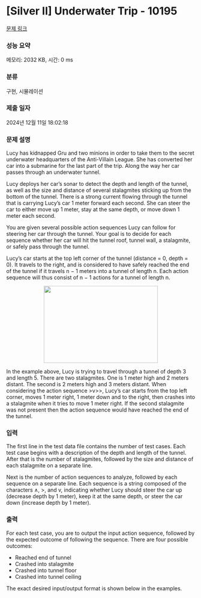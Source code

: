 # [Silver II] Underwater Trip - 10195 

[문제 링크](https://www.acmicpc.net/problem/10195) 

### 성능 요약

메모리: 2032 KB, 시간: 0 ms

### 분류

구현, 시뮬레이션

### 제출 일자

2024년 12월 11일 18:02:18

### 문제 설명

<p>Lucy has kidnapped Gru and two minions in order to take them to the secret underwater headquarters of the Anti-Villain League. She has converted her car into a submarine for the last part of the trip. Along the way her car passes through an underwater tunnel.</p>

<p>Lucy deploys her car’s sonar to detect the depth and length of the tunnel, as well as the size and distance of several stalagmites sticking up from the bottom of the tunnel. There is a strong current flowing through the tunnel that is carrying Lucy’s car 1 meter forward each second. She can steer the car to either move up 1 meter, stay at the same depth, or move down 1 meter each second.</p>

<p>You are given several possible action sequences Lucy can follow for steering her car through the tunnel. Your goal is to decide for each sequence whether her car will hit the tunnel roof, tunnel wall, a stalagmite, or safely pass through the tunnel.</p>

<p>Lucy’s car starts at the top left corner of the tunnel (distance = 0, depth = 0). It travels to the right, and is considered to have safely reached the end of the tunnel if it travels n − 1 meters into a tunnel of length n. Each action sequence will thus consist of n − 1 actions for a tunnel of length n.</p>

<p style="text-align: center;"><img alt="" src="https://upload.acmicpc.net/fc9628c3-3d67-4ce8-a5c3-5c6e2f6b6ac7/-/crop/608x409/14,32/-/preview/" style="width: 304px; height: 205px;"></p>

<p>In the example above, Lucy is trying to travel through a tunnel of depth 3 and length 5. There are two stalagmites. One is 1 meter high and 2 meters distant. The second is 2 meters high and 3 meters distant. When considering the action sequence >v>>, Lucy’s car starts from the top left corner, moves 1 meter right, 1 meter down and to the right, then crashes into a stalagmite when it tries to move 1 meter right. If the second stalagmite was not present then the action sequence would have reached the end of the tunnel.</p>

### 입력 

 <p>The first line in the test data file contains the number of test cases. Each test case begins with a description of the depth and length of the tunnel. After that is the number of stalagmites, followed by the size and distance of each stalagmite on a separate line.</p>

<p>Next is the number of action sequences to analyze, followed by each sequence on a separate line. Each sequence is a string composed of the characters ∧, >, and v, indicating whether Lucy should steer the car up (decrease depth by 1 meter), keep it at the same depth, or steer the car down (increase depth by 1 meter).</p>

### 출력 

 <p>For each test case, you are to output the input action sequence, followed by the expected outcome of following the sequence. There are four possible outcomes:</p>

<ul>
	<li>Reached end of tunnel</li>
	<li>Crashed into stalagmite</li>
	<li>Crashed into tunnel floor</li>
	<li>Crashed into tunnel ceiling</li>
</ul>

<p>The exact desired input/output format is shown below in the examples.</p>

